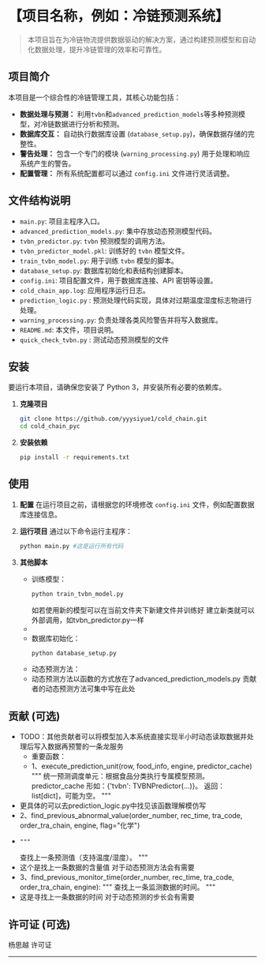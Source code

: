 # 【项目名称，例如：冷链预测系统】

> 本项目旨在为冷链物流提供数据驱动的解决方案，通过构建预测模型和自动化数据处理，提升冷链管理的效率和可靠性。

## 项目简介

本项目是一个综合性的冷链管理工具，其核心功能包括：
-   **数据处理与预测：** 利用`tvbn`和`advanced_prediction_models`等多种预测模型，对冷链数据进行分析和预测。
-   **数据库交互：** 自动执行数据库设置 (`database_setup.py`)，确保数据存储的完整性。
-   **警告处理：** 包含一个专门的模块 (`warning_processing.py`) 用于处理和响应系统产生的警告。
-   **配置管理：** 所有系统配置都可以通过 `config.ini` 文件进行灵活调整。

## 文件结构说明

-   `main.py`: 项目主程序入口。
-   `advanced_prediction_models.py`: 集中存放动态预测模型代码。
-   `tvbn_predictor.py`: `tvbn` 预测模型的调用方法。
-   `tvbn_predictor_model.pkl`: 训练好的 `tvbn` 模型文件。
-   `train_tvbn_model.py`: 用于训练 `tvbn` 模型的脚本。
-   `database_setup.py`: 数据库初始化和表结构创建脚本。
-   `config.ini`: 项目配置文件，用于数据库连接、API 密钥等设置。
-   `cold_chain_app.log`: 应用程序运行日志。
-   `prediction_logic.py` : 预测处理代码实现，具体对过期温度湿度标志物进行处理。
-   `warning_processing.py`: 负责处理各类风险警告并将写入数据库。
-   `README.md`: 本文件，项目说明。
-   `quick_check_tvbn.py` : 测试动态预测模型的文件

## 安装

要运行本项目，请确保您安装了 Python 3，并安装所有必要的依赖库。

1.  **克隆项目**
    ```bash
    git clone https://github.com/yyysiyue1/cold_chain.git
    cd cold_chain_pyc
    ```

2.  **安装依赖**
    ```bash
    pip install -r requirements.txt
    ```

## 使用

1.  **配置**
    在运行项目之前，请根据您的环境修改 `config.ini` 文件，例如配置数据库连接信息。

2.  **运行项目**
    通过以下命令运行主程序：
    ```bash
    python main.py #这是运行所有代码
    ```

3.  **其他脚本**
    -   训练模型：
        ```bash
        python train_tvbn_model.py
        ```
        如若使用新的模型可以在当前文件夹下新建文件并训练好 建立新类就可以外部调用，如tvbn_predictor.py一样
      - 
    -   数据库初始化：
        ```bash
        python database_setup.py
        ```
    -    动态预测方法：
    - 动态预测方法以函数的方式放在了advanced_prediction_models.py  贡献者的动态预测方法可集中写在此处

## 贡献 (可选)

- TODO：其他贡献者可以将模型加入本系统直接实现半小时动态读取数据并处理后写入数据再预警的一条龙服务
  - 重要函数：
  - 1、execute_prediction_unit(row, food_info, engine, predictor_cache)
      """
      统一预测调度单元：根据食品分类执行专属模型预测。
      predictor_cache 形如：{'tvbn': TVBNPredictor(...)}。
      返回：list[dict]，可能为空。
      """
-  更具体的可以去prediction_logic.py中找见该函数理解模仿写
- 2、find_previous_abnormal_value(order_number, rec_time, tra_code, order_tra_chain, engine, flag="化学")
-     """
    查找上一条预测值（支持温度/湿度）。
     """
- 这个是找上一条数据的含量值 对于动态预测方法会有需要
- 3、find_previous_monitor_time(order_number, rec_time, tra_code, order_tra_chain, engine):
    """
    查找上一条监测数据的时间。
    """
- 这是寻找上一条数据的时间 对于动态预测的步长会有需要

## 许可证 (可选)

杨思越  许可证

---